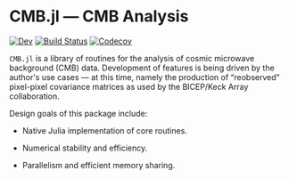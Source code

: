 # CMB.jl — CMB Analysis

<!--
[![Stable](https://img.shields.io/badge/docs-stable-blue.svg)](https://jmert.github.io/CMB.jl/stable)
-->
[![Dev](https://img.shields.io/badge/docs-dev-blue.svg)](https://jmert.github.io/CMB.jl/dev)
[![Build Status](https://travis-ci.com/jmert/CMB.jl.svg?branch=master)](https://travis-ci.com/jmert/CMB.jl)
[![Codecov](https://codecov.io/gh/jmert/CMB.jl/branch/master/graph/badge.svg)](https://codecov.io/gh/jmert/CMB.jl)

`CMB.jl` is a library of routines for the analysis of cosmic microwave
background (CMB) data. Development of features is being driven by the author's
use cases — at this time, namely the production of “reobserved” pixel-pixel
covariance matrices as used by the BICEP/Keck Array collaboration.

Design goals of this package include:

  * Native Julia implementation of core routines.

  * Numerical stability and efficiency.

  * Parallelism and efficient memory sharing.


